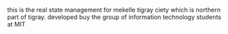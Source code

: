 this is the real state management for mekelle tigray ciety which is  northern part of tigray. developed buy the group of information technology 
students at MIT
